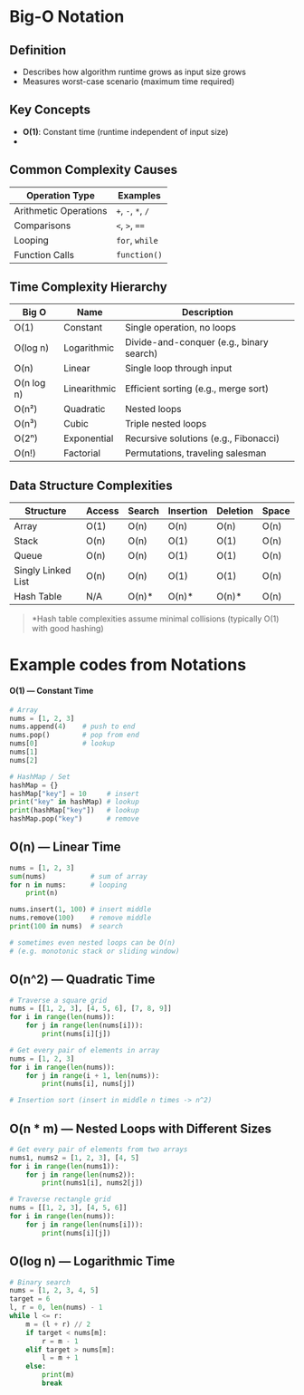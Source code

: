 # Big-O Notation

## Definition
- Describes how algorithm runtime grows as input size grows
- Measures worst-case scenario (maximum time required)

## Key Concepts
- **O(1)**: Constant time (runtime independent of input size)  
- 
## Common Complexity Causes
| Operation Type       | Examples                     |
|----------------------|------------------------------|
| Arithmetic Operations | `+`, `-`, `*`, `/`          |
| Comparisons          | `<`, `>`, `==`              |
| Looping              | `for`, `while`              |
| Function Calls       | `function()`                 |

## Time Complexity Hierarchy
| Big O       | Name          | Description                                  |
|-------------|---------------|----------------------------------------------|
| O(1)       | Constant      | Single operation, no loops                  |
| O(log n)   | Logarithmic   | Divide-and-conquer (e.g., binary search)    |
| O(n)       | Linear        | Single loop through input                   |
| O(n log n) | Linearithmic  | Efficient sorting (e.g., merge sort)        |
| O(n²)      | Quadratic     | Nested loops                                |
| O(n³)      | Cubic         | Triple nested loops                         |
| O(2ⁿ)      | Exponential   | Recursive solutions (e.g., Fibonacci)       |
| O(n!)      | Factorial     | Permutations, traveling salesman            |

## Data Structure Complexities
| Structure          | Access | Search | Insertion | Deletion | Space  |
|--------------------|--------|--------|-----------|----------|--------|
| Array             | O(1)   | O(n)   | O(n)      | O(n)     | O(n)   |
| Stack             | O(n)   | O(n)   | O(1)      | O(1)     | O(n)   |
| Queue             | O(n)   | O(n)   | O(1)      | O(1)     | O(n)   |
| Singly Linked List| O(n)   | O(n)   | O(1)      | O(1)     | O(n)   |
| Hash Table        | N/A    | O(n)*  | O(n)*     | O(n)*    | O(n)   |

> *Hash table complexities assume minimal collisions (typically O(1) with good hashing)


# Example codes from Notations

####  O(1) — Constant Time

```python
# Array
nums = [1, 2, 3]
nums.append(4)    # push to end
nums.pop()        # pop from end
nums[0]           # lookup
nums[1]
nums[2]

# HashMap / Set
hashMap = {}
hashMap["key"] = 10     # insert
print("key" in hashMap) # lookup
print(hashMap["key"])   # lookup
hashMap.pop("key")      # remove

```


## O(n) — Linear Time

```python
nums = [1, 2, 3]
sum(nums)           # sum of array
for n in nums:      # looping
    print(n)

nums.insert(1, 100) # insert middle
nums.remove(100)    # remove middle
print(100 in nums)  # search

# sometimes even nested loops can be O(n)
# (e.g. monotonic stack or sliding window)

```

## O(n^2) — Quadratic Time

```python
# Traverse a square grid
nums = [[1, 2, 3], [4, 5, 6], [7, 8, 9]]
for i in range(len(nums)):
    for j in range(len(nums[i])): 
        print(nums[i][j])

# Get every pair of elements in array
nums = [1, 2, 3]
for i in range(len(nums)):
    for j in range(i + 1, len(nums)):
        print(nums[i], nums[j])

# Insertion sort (insert in middle n times -> n^2)
```


## O(n * m) — Nested Loops with Different Sizes

```python
# Get every pair of elements from two arrays
nums1, nums2 = [1, 2, 3], [4, 5]
for i in range(len(nums1)):
    for j in range(len(nums2)):
        print(nums1[i], nums2[j])

# Traverse rectangle grid
nums = [[1, 2, 3], [4, 5, 6]]
for i in range(len(nums)):
    for j in range(len(nums[i])):
        print(nums[i][j])

```


## O(log n) — Logarithmic Time

```python
# Binary search
nums = [1, 2, 3, 4, 5]
target = 6
l, r = 0, len(nums) - 1
while l <= r:
    m = (l + r) // 2
    if target < nums[m]:
        r = m - 1
    elif target > nums[m]:
        l = m + 1
    else:
        print(m)
        break
```